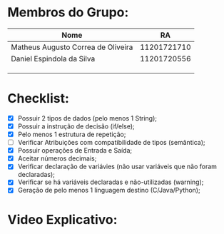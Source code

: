 # Membros do Grupo:

| Nome                               | RA          |
|------------------------------------|-------------|
| Matheus Augusto Correa de Oliveira | 11201721710 |
| Daniel Espindola da Silva          | 11201720556 |
|                                    |             |
|                                    |             |
|                                    |             |

# Checklist:

- [X] Possuir 2 tipos de dados (pelo menos 1 String);  
- [X] Possuir a instrução de decisão (if/else);  
- [X] Pelo menos 1 estrutura de repetição;  
- [ ] Verificar Atribuições com compatibilidade de tipos (semântica);  
- [X] Possuir operações de Entrada e Saída;  
- [X] Aceitar números decimais;  
- [X] Verificar declaração de variávies (não usar variáveis que não foram declaradas);  
- [X] Verificar se há variáveis declaradas e não-utilizadas (warning);  
- [X] Geração de pelo menos 1 linguagem destino (C/Java/Python);  

# Video Explicativo:
